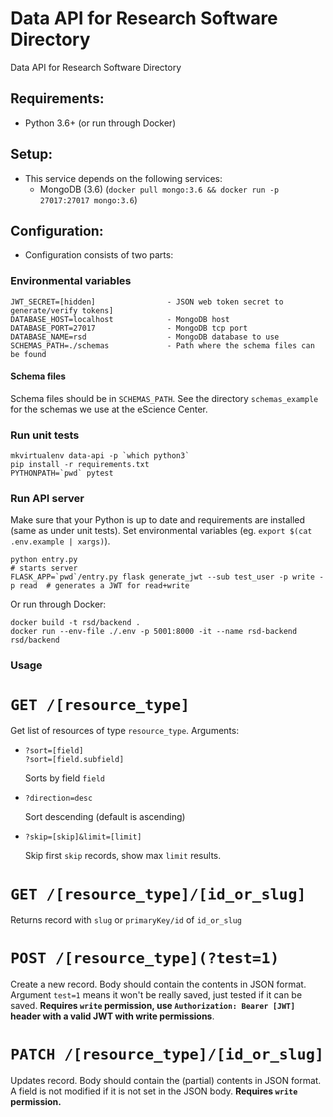 # Data API for Research Software Directory

Data API for Research Software Directory

## Requirements:

- Python 3.6+ (or run through Docker)

## Setup:

- This service depends on the following services:
    -   MongoDB (3.6) (`docker pull mongo:3.6 && docker run -p 27017:27017 mongo:3.6`)


## Configuration:
- Configuration consists of two parts:
### Environmental variables
```
JWT_SECRET=[hidden]                - JSON web token secret to generate/verify tokens]
DATABASE_HOST=localhost            - MongoDB host
DATABASE_PORT=27017                - MongoDB tcp port
DATABASE_NAME=rsd                  - MongoDB database to use
SCHEMAS_PATH=./schemas             - Path where the schema files can be found
```
#### Schema files
Schema files should be in `SCHEMAS_PATH`. See the directory `schemas_example`
for the schemas we use at the eScience Center.

### Run unit tests
```
mkvirtualenv data-api -p `which python3`
pip install -r requirements.txt
PYTHONPATH=`pwd` pytest
```

### Run API server
Make sure that your Python is up to date and requirements are installed (same as under unit tests).
Set environmental variables (eg. `export $(cat .env.example | xargs)`).
```
python entry.py                                                               # starts server
FLASK_APP=`pwd`/entry.py flask generate_jwt --sub test_user -p write -p read  # generates a JWT for read+write
```
Or run through Docker:
```
docker build -t rsd/backend .
docker run --env-file ./.env -p 5001:8000 -it --name rsd-backend rsd/backend
```

### Usage
# `GET /[resource_type]`

Get list of resources of type `resource_type`. Arguments:
- ```
  ?sort=[field]
  ?sort=[field.subfield]
  ```
  Sorts by field `field`

- ```
  ?direction=desc
  ```
  Sort descending (default is ascending)

- ```
  ?skip=[skip]&limit=[limit]
  ```
  Skip first `skip` records, show max `limit` results.

# `GET /[resource_type]/[id_or_slug]`
Returns record with `slug` or `primaryKey/id` of `id_or_slug`

# `POST /[resource_type](?test=1)`
Create a new record. Body should contain the contents in JSON format.
Argument `test=1` means it won't be really saved, just tested if it can be saved.
**Requires `write` permission, use `Authorization: Bearer [JWT]` header with a valid JWT with write permissions**.

# `PATCH /[resource_type]/[id_or_slug]`
Updates record. Body should contain the (partial) contents in JSON format.
A field is not modified if it is not set in the JSON body.
**Requires `write` permission.**
